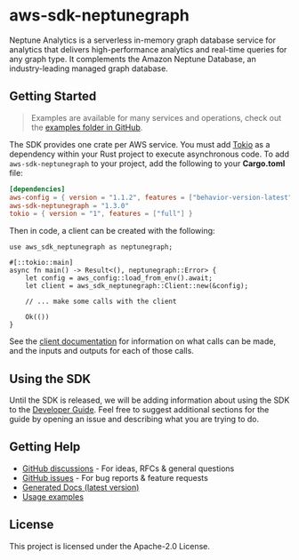 # aws-sdk-neptunegraph

Neptune Analytics is a serverless in-memory graph database service for analytics that delivers high-performance analytics and real-time queries for any graph type. It complements the Amazon Neptune Database, an industry-leading managed graph database.

## Getting Started

> Examples are available for many services and operations, check out the
> [examples folder in GitHub](https://github.com/awslabs/aws-sdk-rust/tree/main/examples).

The SDK provides one crate per AWS service. You must add [Tokio](https://crates.io/crates/tokio)
as a dependency within your Rust project to execute asynchronous code. To add `aws-sdk-neptunegraph` to
your project, add the following to your **Cargo.toml** file:

```toml
[dependencies]
aws-config = { version = "1.1.2", features = ["behavior-version-latest"] }
aws-sdk-neptunegraph = "1.3.0"
tokio = { version = "1", features = ["full"] }
```

Then in code, a client can be created with the following:

```rust,no_run
use aws_sdk_neptunegraph as neptunegraph;

#[::tokio::main]
async fn main() -> Result<(), neptunegraph::Error> {
    let config = aws_config::load_from_env().await;
    let client = aws_sdk_neptunegraph::Client::new(&config);

    // ... make some calls with the client

    Ok(())
}
```

See the [client documentation](https://docs.rs/aws-sdk-neptunegraph/latest/aws_sdk_neptunegraph/client/struct.Client.html)
for information on what calls can be made, and the inputs and outputs for each of those calls.

## Using the SDK

Until the SDK is released, we will be adding information about using the SDK to the
[Developer Guide](https://docs.aws.amazon.com/sdk-for-rust/latest/dg/welcome.html). Feel free to suggest
additional sections for the guide by opening an issue and describing what you are trying to do.

## Getting Help

* [GitHub discussions](https://github.com/awslabs/aws-sdk-rust/discussions) - For ideas, RFCs & general questions
* [GitHub issues](https://github.com/awslabs/aws-sdk-rust/issues/new/choose) - For bug reports & feature requests
* [Generated Docs (latest version)](https://awslabs.github.io/aws-sdk-rust/)
* [Usage examples](https://github.com/awslabs/aws-sdk-rust/tree/main/examples)

## License

This project is licensed under the Apache-2.0 License.

